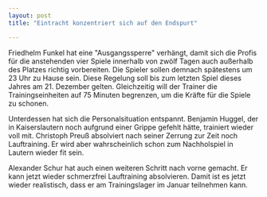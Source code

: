 ```yaml
---
layout: post
title: "Eintracht konzentriert sich auf den Endspurt"

---
```


Friedhelm Funkel hat eine "Ausgangssperre" verhängt, damit sich die Profis für die anstehenden vier Spiele innerhalb von zwölf Tagen auch außerhalb des Platzes richtig vorbereiten. Die Spieler sollen demnach spätestens um 23 Uhr zu Hause sein. Diese Regelung soll bis zum letzten Spiel dieses Jahres am 21. Dezember gelten. Gleichzeitig will der Trainer die Trainingseinheiten auf 75 Minuten begrenzen, um die Kräfte für die Spiele zu schonen.

Unterdessen hat sich die Personalsituation entspannt. Benjamin Huggel, der in Kaiserslautern noch aufgrund einer Grippe gefehlt hätte, trainiert wieder voll mit. Christoph Preuß absolviert nach seiner Zerrung zur Zeit noch Lauftraining. Er wird aber wahrscheinlich schon zum Nachholspiel in Lautern wieder fit sein.

Alexander Schur hat auch einen weiteren Schritt nach vorne gemacht. Er kann jetzt wieder schmerzfrei Lauftraining absolvieren. Damit ist es jetzt wieder realistisch, dass er am Trainingslager im Januar teilnehmen kann.
